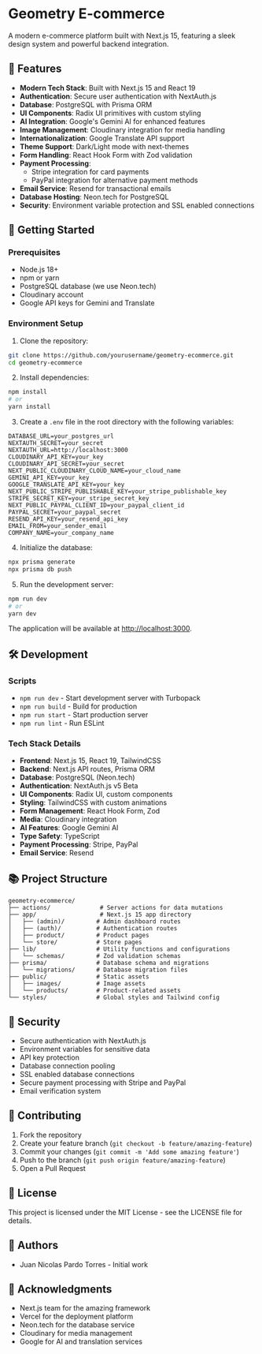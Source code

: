 # Geometry E-commerce

A modern e-commerce platform built with Next.js 15, featuring a sleek design system and powerful backend integration.

## 🌟 Features

- **Modern Tech Stack**: Built with Next.js 15 and React 19
- **Authentication**: Secure user authentication with NextAuth.js
- **Database**: PostgreSQL with Prisma ORM
- **UI Components**: Radix UI primitives with custom styling
- **AI Integration**: Google's Gemini AI for enhanced features
- **Image Management**: Cloudinary integration for media handling
- **Internationalization**: Google Translate API support
- **Theme Support**: Dark/Light mode with next-themes
- **Form Handling**: React Hook Form with Zod validation
- **Payment Processing**:
  - Stripe integration for card payments
  - PayPal integration for alternative payment methods
- **Email Service**: Resend for transactional emails
- **Database Hosting**: Neon.tech for PostgreSQL
- **Security**: Environment variable protection and SSL enabled connections

## 🚀 Getting Started

### Prerequisites

- Node.js 18+
- npm or yarn
- PostgreSQL database (we use Neon.tech)
- Cloudinary account
- Google API keys for Gemini and Translate

### Environment Setup

1. Clone the repository:

```bash
git clone https://github.com/yourusername/geometry-ecommerce.git
cd geometry-ecommerce
```

2. Install dependencies:

```bash
npm install
# or
yarn install
```

3. Create a `.env` file in the root directory with the following variables:

```env
DATABASE_URL=your_postgres_url
NEXTAUTH_SECRET=your_secret
NEXTAUTH_URL=http://localhost:3000
CLOUDINARY_API_KEY=your_key
CLOUDINARY_API_SECRET=your_secret
NEXT_PUBLIC_CLOUDINARY_CLOUD_NAME=your_cloud_name
GEMINI_API_KEY=your_key
GOOGLE_TRANSLATE_API_KEY=your_key
NEXT_PUBLIC_STRIPE_PUBLISHABLE_KEY=your_stripe_publishable_key
STRIPE_SECRET_KEY=your_stripe_secret_key
NEXT_PUBLIC_PAYPAL_CLIENT_ID=your_paypal_client_id
PAYPAL_SECRET=your_paypal_secret
RESEND_API_KEY=your_resend_api_key
EMAIL_FROM=your_sender_email
COMPANY_NAME=your_company_name
```

4. Initialize the database:

```bash
npx prisma generate
npx prisma db push
```

5. Run the development server:

```bash
npm run dev
# or
yarn dev
```

The application will be available at [http://localhost:3000](http://localhost:3000).

## 🛠️ Development

### Scripts

- `npm run dev` - Start development server with Turbopack
- `npm run build` - Build for production
- `npm run start` - Start production server
- `npm run lint` - Run ESLint

### Tech Stack Details

- **Frontend**: Next.js 15, React 19, TailwindCSS
- **Backend**: Next.js API routes, Prisma ORM
- **Database**: PostgreSQL (Neon.tech)
- **Authentication**: NextAuth.js v5 Beta
- **UI Components**: Radix UI, custom components
- **Styling**: TailwindCSS with custom animations
- **Form Management**: React Hook Form, Zod
- **Media**: Cloudinary integration
- **AI Features**: Google Gemini AI
- **Type Safety**: TypeScript
- **Payment Processing**: Stripe, PayPal
- **Email Service**: Resend

## 📚 Project Structure

```
geometry-ecommerce/
├── actions/              # Server actions for data mutations
├── app/                  # Next.js 15 app directory
│   ├── (admin)/         # Admin dashboard routes
│   ├── (auth)/          # Authentication routes
│   ├── product/         # Product pages
│   └── store/           # Store pages
├── lib/                 # Utility functions and configurations
│   └── schemas/         # Zod validation schemas
├── prisma/              # Database schema and migrations
│   └── migrations/      # Database migration files
├── public/              # Static assets
│   ├── images/          # Image assets
│   └── products/        # Product-related assets
└── styles/              # Global styles and Tailwind config
```

## 🔐 Security

- Secure authentication with NextAuth.js
- Environment variables for sensitive data
- API key protection
- Database connection pooling
- SSL enabled database connections
- Secure payment processing with Stripe and PayPal
- Email verification system

## 🤝 Contributing

1. Fork the repository
2. Create your feature branch (`git checkout -b feature/amazing-feature`)
3. Commit your changes (`git commit -m 'Add some amazing feature'`)
4. Push to the branch (`git push origin feature/amazing-feature`)
5. Open a Pull Request

## 📝 License

This project is licensed under the MIT License - see the LICENSE file for details.

## 👥 Authors

- Juan Nicolas Pardo Torres - Initial work

## 🙏 Acknowledgments

- Next.js team for the amazing framework
- Vercel for the deployment platform
- Neon.tech for the database service
- Cloudinary for media management
- Google for AI and translation services
